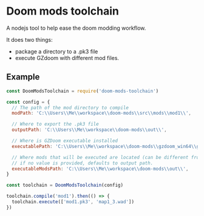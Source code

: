 # Doom mods toolchain

A nodejs tool to help ease the doom modding workflow.

It does two things:
- package a directory to a .pk3 file
- execute GZdoom with different mod files.

## Example

```javascript
const DoomModsToolchain = require('doom-mods-toolchain')

const config = {
  // The path of the mod directory to compile
  modPath: 'C:\\Users\\Me\\workspace\\doom-mods\\src\\mods\\mod1\\',

  // Where to export the .pk3 file
  outputPath: 'C:\\Users\\Me\\workspace\\doom-mods\\out\\',

  // Where is GZDoom executable installed
  executablePath: 'C:\\Users\\Me\\workspace\\doom-mods\\gzdoom_win64\\gzdoom.exe',

  // Where mods that will be executed are located (can be different from output path)
  // if no value is provided, defaults to output path.
  executableModsPath: 'C:\\Users\\Me\\workspace\\doom-mods\\out\\',
}

const toolchain = DoomModsToolchain(config)

toolchain.compile('mod1').then(() => {
  toolchain.execute(['mod1.pk3', 'map1_3.wad'])
})
```
